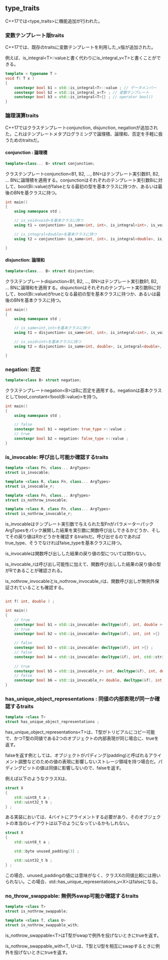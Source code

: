 ## type_traits

C++17では\<type_traits\>に機能追加が行われた。

### 変数テンプレート版traits

C++17では、既存のtraitsに変数テンプレートを利用した_v版が追加された。

例えば、is_integral\<T\>::valueと書く代わりにis_integral_v\<T\>と書くことができる。

~~~cpp
template < typename T >
void f( T x )
{
    constexpr bool b1 = std::is_integral<T>::value ; // データメンバー
    constexpr bool b2 = std::is_integral_v<T> ; // 変数テンプレート
    constexpr bool b3 = std::is_integral<T>{} ; // operator bool()
}
~~~


### 論理演算traits

C++17ではクラステンプレートconjunction, disjunction, negationが追加された。これはテンプレートメタプログラミングで論理積、論理和、否定を手軽に扱うためのtraitsだ。

#### conjunction : 論理積

~~~c++
template<class... B> struct conjunction;
~~~

クラステンプレートconjunction\<B1, B2, ..., BN\>はテンプレート実引数B1, B2, ... BNに論理積を適用する。conjunctionはそれぞれのテンプレート実引数Biに対して、bool(Bi::value)がfalseとなる最初の型を基本クラスに持つか、あるいは最後のBNを基クラスに持つ。

~~~cpp
int main()
{
    using namespace std ;

    // is_void<void>を基本クラスに持つ
    using t1 = conjunction< is_same<int, int>, is_integral<int>, is_void<void> > ;

    // is_integral<double>を基本クラスに持つ
    using t2 = conjunction< is_same<int, int>, is_integral<double>, is_void<void> > ;

}
~~~

#### disjunction: 論理和


~~~c++
template<class... B> struct disjunction;
~~~


クラステンプレートdisjunction\<B1, B2, ..., BN\>はテンプレート実引数B1, B2, ... BNに論理和を適用する。disjunctionはそれぞれのテンプレート実引数Biに対して、bool(Bi::value)がtrueとなる最初の型を基本クラスに持つか、あるいは最後のBNを基本クラスに持つ。

~~~cpp
int main()
{
    using namespace std ;

    // is_same<int,int>を基本クラスに持つ
    using t1 = disjunction< is_same<int, int>, is_integral<int>, is_void<void> > ;

    // is_void<int>を基本クラスに持つ
    using t2 = disjunction< is_same<int, double>, is_integral<double>, is_void<int> > ;

}
~~~

### negation: 否定

~~~c++
template<class B> struct negation;
~~~

クラステンプレートnegation\<B\>はBに否定を適用する。negationは基本クラスとしてbool_constant\<!bool\(B::value\)\>を持つ。

~~~cpp
int main()
{
    using namespace std ;

    // false
    constexpr bool b1 = negation< true_type >::value ;
    // true
    constexpr bool b2 = negation< false_type >::value ; 
}
~~~


### is_invocable: 呼び出し可能か確認するtraits


~~~c++
template <class Fn, class... ArgTypes>
struct is_invocable;

template <class R, class Fn, class... ArgTypes>
struct is_invocable_r;

template <class Fn, class... ArgTypes>
struct is_nothrow_invocable;

template <class R, class Fn, class... ArgTypes>
struct is_nothrow_invocable_r;
~~~


is_invocableはテンプレート実引数で与えられた型FnがパラメーターパックArgTypesをパック展開した結果を実引数に関数呼び出しできるかどうか、そしてその戻り値はRかどうかを確認するtraitsだ。呼び出せるのであればtrue_type、そうでなければfalse_typeを基本クラスに持つ。


is_invocableは関数呼び出しした結果の戻り値の型については問わない。

is_invocable_rは呼び出し可能性に加えて、関数呼び出しした結果の戻り値の型がRであることが確認される。

is_nothrow_invocableとis_nothrow_invocable_rは、関数呼び出しが無例外保証されていることも確認する。

~~~cpp

int f( int, double ) ;

int main()
{
    // true
    constexpr bool b1 = std::is_invocable< decltype(&f), int, double >{} ;
    // true
    constexpr bool b2 = std::is_invocable< decltype(&f), int, int >{} ;

    // false
    constexpr bool b3 = std::is_invocable< decltype(&f), int >{} ;
    // false
    constexpr bool b4 = std::is_invocable< decltype(&f), int, std::string >{} ;
    
    // true
    constexpr bool b5 = std::is_invocable_r< int, decltype(&f), int, double >{} ;
    // false
    constexpr bool b6 = std::is_invocable_r< double, decltype(&f), int, double >{} ;
}
~~~


### has_unique_object_representations : 同値の内部表現が同一か確認するtraits

~~~c++
template <class T>
struct has_unique_object_representations ;
~~~

has_unique_object_representations\<T>は、T型がトリビアルにコピー可能で、かつT型の同値である2つのオブジェクトの内部表現が同じ場合に、trueを返す。

falseを返す例としては、オブジェクトがパディング(padding)と呼ばれるアライメント調整などのための値の表現に影響しないストレージ領域を持つ場合だ。パディングビットの値は同値に影響しないので、falseを返す。

例えば以下のようなクラスXは、

~~~cpp
struct X
{
    std::uint8_t a ;
    std::uint32_t b ;
} ;
~~~

ある実装においては、4バイトにアライメントする必要があり、そのオブジェクトの本当のレイアウトは以下のようになっているかもしれない。

~~~cpp
struct X
{
    std::uint8_t a ;

    std::byte unused_padding[3] ;

    std::uint32_t b ;
} ;
~~~

この場合、unused_paddingの値には意味がなく、クラスXの同値比較には用いられない。この場合、std::has_unique_representations_v\<X\>はfalseになる。

### no_throw_swappable: 無例外swap可能か確認するtraits

~~~c++
template <class T>
struct is_nothrow_swappable;

template <class T, class U>
struct is_nothrow_swappable_with;
~~~

is_nothrow_swappable\<T\>はT型がswapで例外を投げないときにtrueを返す。

is_nothrow_swappable_with\<T, U\>は、T型とU型を相互にswapするときに例外を投げないときにtrueを返す。
